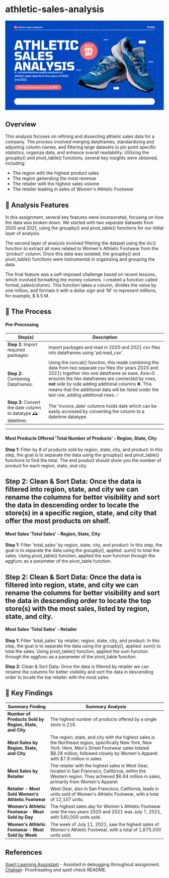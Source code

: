 # athletic-sales-analysis
![gif of shoe advertisement as project logo](logo.gif)
## Overview

This analysis focuses on refining and dissecting athletic sales data for a company. The process involved merging dataframes, standardizing and adjusting column names, and filtering large datasets to pin point specific statistics, organize data, and enhance overall readability. Utilizing the groupby() and pivot_table() functions, several key insights were obtained, including:

- The region with the highest product sales
- The region generating the most revenue
- The retailer with the highest sales volume
- The retailer leading in sales of Women's Athletic Footwear

## 🔦 Analysis Features

In this assignment, several key features were incorporated, focusing on how the data was broken down. We started with two separate datasets from 2020 and 2021, using the groupby() and pivot_table() functions for our initial layer of analysis.

The second layer of analysis involved filtering the dataset using the loc() function to extract all rows related to Women's Athletic Footwear from the 'product' column. Once this data was isolated, the groupby() and pivot_table() functions were instrumental in organizing and grouping the data.

The final feature was a self-imposed challenge based on recent lessons, which involved formatting the money columns. I created a function called format_sales(column). This function takes a column, divides the value by one million, and formats it with a dollar sign and 'M' to represent millions, for example, $ 8.5 M.

## 📲 The Process

#### Pre-Processing

| Step(s)         | Description         |
| ----------------- | ---------------- |
| **Step 1:** Import required packages:   | Import packages and read in 2020 and 2021 csv files into dataframes using 'pd.read_csv'.     |
| **Step 2:** Combining Dataframes:      | Using the concat() function, this made combining the data from two separate csv files (for years 2020 and 2021) together into one dataframe as ease. Axis=0 ensures the two dataframes are connected by rows, **not**  side by side adding additonal columns ❌. This means that the additional data will be listed under the last row, adding additional rows ✅ |
| **Step 3:** Convert the date column to datatype 🕰️ datetime: | The 'invoice_date' columns holds date which can be easily accessed by converting the column to a datetime datatype.    |
---
#### Most Products Offered 'Total Number of Products' - Region, State, City
**Step 1:** Filter by # of products sold by region, state, city, and product: In this step, the goal is to separate the data using the groupby() and pivot_table() functions to find the total. The end product should show you the number of product for each region, state, and city.    
 
**Step 2:** Clean & Sort Data: Once the data is filtered into region, state, and city we can rename the columns for better visibility and sort the data in descending order to locate the store(s) in a specific region, state, and city that offer the most products on shelf.
---
#### Most Sales 'Total Sales' - Region, State, City
**Step 1:** Filter 'total_sales' by region, state, city, and product: In this step, the goal is to separate the data using the groupby(), applied .sum() to total the sales. Using pivot_table() function, applied the sum function through the aggfunc as a parameter of the pivot_table function.    

**Step 2:** Clean & Sort Data: Once the data is filtered into region, state, and city we can rename the columns for better visibility and sort the data in descending order to locate the top store(s) with the most sales, listed by region, state, and city. 
---
#### Most Sales 'Total Sales' - Retailer
**Step 1:** Filter 'total_sales' by retailer, region, state, city, and product: In this step, the goal is to separate the data using the groupby(), applied .sum() to total the sales. Using pivot_table() function, applied the sum function through the aggfunc as a parameter of the pivot_table function.    

**Step 2:** Clean & Sort Data: Once the data is filtered by retailer we can rename the columns for better visibility and sort the data in descending order to locate the top retailer with the most sales.

## 🔬 Key Findings

| **Summary Finding**                | **Summary Analysis**     |
| ------------------------------ | -------- |
| **Number of Products Sold by Region, State, and City** | The highest number of products offered by a single store is 216.| 
| **Most Sales by Region, State, and City**              | The region, state, and city with the highest sales is the Northeast region, specifically New York, New York. Here, Men's Street Footwear sales totaled $8.28 million, followed closely by Women's Apparel with $7.8 million in sales.| 
 |**Most Sales by Retailer**  | The retailer with the highest sales is West Gear, located in San Francisco, California, within the Western region. They achieved $6.64 million in sales, primarily from Women's Apparel.|      
 |**Retailer - Most Sold Women's Athletic Footwear**    | West Gear, also in San Francisco, California, leads in units sold of Women's Athletic Footwear, with a total of 12,107 units. |  
 |**Women's Athletic Footwear - Most Sold by Day**    | The highest sales day for Women's Athletic Footwear over the two years 2020 and 2021 was July 7, 2021, with 540,000 units sold.|
 |**Women's Athletic Footwear - Most Sold by Week**   | The week of July 11, 2021, saw the highest sales of Women's Athletic Footwear, with a total of 1,675,000 units sold. |                                        


## References

[Xpert Learning Asssistant](https://bootcampspot.instructure.com/courses/6028/external_tools/313) - Assisted in debugging throughout assignment.
[Chatgpt](https://chatgpt.com/)- Proofreading and spell check README.
